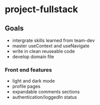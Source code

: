 # project-fullstack

## Goals 
- intergrate skills learned from team-dev
- master useContext and useNavigate 
- write in clean reuseable code
- develop domain file

### Front end features
- light and dark mode
- profile pages
- expandable comments sections
- authentication/loggedIn status 
